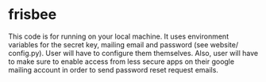 # frisbee
This code is for running on your local machine. It uses environment variables for the secret key, mailing email and password (see website/
config.py). User will have to configure them themselves. Also, user will have to make sure to enable access from less secure apps on their 
google mailing account in order to send password reset request emails.
